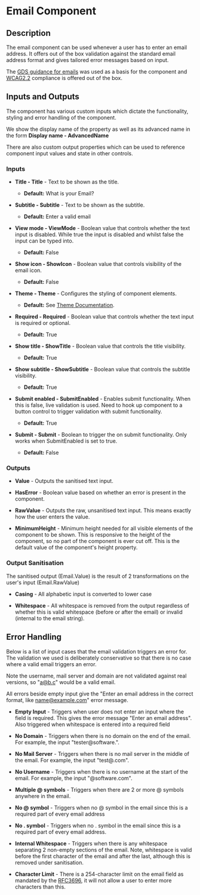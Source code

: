 # Email Component

## Description

The email component can be used whenever a user has to enter an email address. It offers out of the box validation against the standard email address format and gives tailored error messages based on input.

The [GDS guidance for emails](https://design-system.service.gov.uk/patterns/email-addresses/) was used as a basis for the component and [WCAG2.2](https://www.w3.org/WAI/WCAG22/Understanding/) compliance is offered out of the box.

## Inputs and Outputs

The component has various custom inputs which dictate the functionality, styling and error handling of the component. 

We show the display name of the property as well as its advanced name in the form **Display name - AdvancedName**

There are also custom output properties which can be used to reference component input values and state in other controls. 

### Inputs

- **Title - Title** - Text to be shown as the title.

    - **Default:** What is your Email?

- **Subtitle - Subtitle** - Text to be shown as the subtitle.

    - **Default:** Enter a valid email

- **View mode - ViewMode** - Boolean value that controls whether the text input is disabled. While true the input is disabled and whilst false the input can be typed into.

    - **Default:** False

- **Show icon - ShowIcon** - Boolean value that controls visibility of the email icon.

    - **Default:** False

- **Theme - Theme** - Configures the styling of component elements. 

    - **Default:** See [Theme Documentation](../Theme.md).

- **Required - Required** - Boolean value that controls whether the text input is required or optional.

    - **Default:** True

- **Show title - ShowTitle** - Boolean value that controls the title visibility.

    - **Default:** True

- **Show subtitle - ShowSubtitle** - Boolean value that controls the subtitle visibility.

    - **Default:** True

- **Submit enabled - SubmitEnabled** - Enables submit functionality. When this is false, live validation is used. Need to hook up component to a button control to trigger validation with submit functionality. 

    - **Default:** True

- **Submit - Submit** - Boolean to trigger the on submit functionality. Only works when SubmitEnabled is set to true.

    - **Default:** False

### Outputs

- **Value** - Outputs the sanitised text input.

- **HasError** - Boolean value based on whether an error is present in the component.

- **RawValue** - Outputs the raw, unsanitised text input. This means exactly how the user enters the value.

- **MinimumHeight** - Minimum height needed for all visible elements of the component to be shown. This is responsive to the height of the component, so no part of the component is ever cut off. This is the default value of the component's height property.

### Output Sanitisation

The sanitised output (Email.Value) is the result of 2 transformations on the user's input (Email.RawValue)

- **Casing** - All alphabetic input is converted to lower case

- **Whitespace** - All whitespace is removed from the output regardless of whether this is valid whitespace (before or after the email) or invalid (internal to the email string).

## Error Handling

Below is a list of input cases that the email validation triggers an error for. The validation we used is deliberately conservative so that there is no case where a valid email triggers an error. 

Note the username, mail server and domain are not validated against real versions, so "a@b.c" would be a valid email.

All errors beside empty input give the "Enter an email address in the correct format, like name@example.com" error message.

- **Empty Input** - Triggers when user does not enter an input where the field is required. This gives the error message "Enter an email address". Also triggered when whitespace is entered into a required field

- **No Domain** - Triggers when there is no domain on the end of the email. For example, the input "tester@software.".

- **No Mail Server** - Triggers when there is no mail server in the middle of the email. For example, the input "test@.com".

- **No Username** - Triggers when there is no username at the start of the email. For example, the input "@software.com".

- **Multiple @ symbols** - Triggers when there are 2 or more @ symbols anywhere in the email.

- **No @ symbol** - Triggers when no @ symbol in the email since this is a required part of every email address

- **No . symbol** - Triggers when no . symbol in the email since this is a required part of every email address.

- **Internal Whitespace** - Triggers when there is any whitespace separating 2 non-empty sections of the email. Note, whitespace is valid before the first character of the email and after the last, although this is removed under sanitisation.

- **Character Limit** - There is a 254-character limit on the email field as mandated by the [RFC3696](https://www.rfc-editor.org/errata_search.php?rfc=3696&eid=1690), it will not allow a user to enter more characters than this. 




